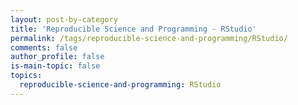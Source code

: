 ```yaml
---
layout: post-by-category
title: 'Reproducible Science and Programming - RStudio'
permalink: /tags/reproducible-science-and-programming/RStudio/
comments: false
author_profile: false
is-main-topic: false
topics:
  reproducible-science-and-programming: RStudio
---
```

